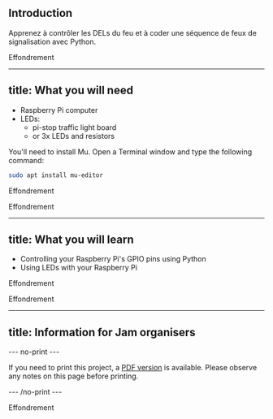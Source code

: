 ## Introduction

Apprenez à contrôler les DELs du feu et à coder une séquence de feux de signalisation avec Python.

Effondrement

* * *

## title: What you will need

- Raspberry Pi computer
- LEDs: 
    - pi-stop traffic light board
    - or 3x LEDs and resistors

You'll need to install Mu. Open a Terminal window and type the following command:

```bash
sudo apt install mu-editor
```

Effondrement

Effondrement

* * *

## title: What you will learn

- Controlling your Raspberry Pi's GPIO pins using Python
- Using LEDs with your Raspberry Pi

Effondrement

Effondrement

* * *

## title: Information for Jam organisers

\--- no-print \---

If you need to print this project, a [PDF version](https://github.com/raspberrypilearning/jam-worksheets/raw/master/pdf/Traffic-Lights-Python.pdf) is available. Please observe any notes on this page before printing.

\--- /no-print \---

Effondrement